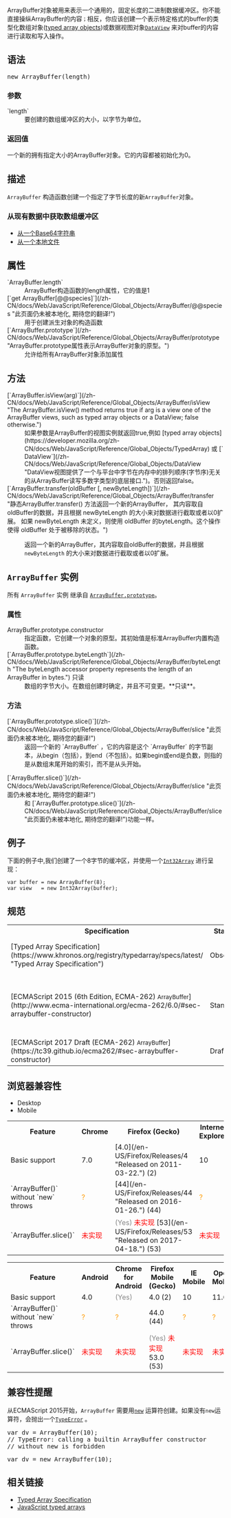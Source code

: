 <div>

ArrayBuffer对象被用来表示一个通用的，固定长度的二进制数据缓冲区。你不能直接操纵ArrayBuffer的内容`；`相反，你应该创建一个表示特定格式的buffer的类型化数组对象([typed array objects](/zh-CN/docs/Web/JavaScript/Reference/Global_Objects/TypedArray))或数据视图对象[`DataView`](/zh-CN/docs/Web/JavaScript/Reference/Global_Objects/DataView "DataView视图提供了一个与平台中字节在内存中的排列顺序(字节序)无关的从ArrayBuffer读写多数字类型的底层接口.") 来对buffer的内容进行读取和写入操作。

</div>

## 语法

<pre class="syntaxbox">new ArrayBuffer(length)
</pre>

### 参数

<dl>

<dt>`length`</dt>

<dd>要创建的数组缓冲区的大小，以字节为单位。</dd>

</dl>

### 返回值

一个新的拥有指定大小的ArrayBuffer对象。它的内容都被初始化为0。

## 描述

`ArrayBuffer` 构造函数创建一个指定了字节长度的新`ArrayBuffer`对象。

### 从现有数据中获取数组缓冲区

*   [从一个Base64字符串](https://developer.mozilla.org/zh-CN/docs/Web/API/WindowBase64/Base64_encoding_and_decoding#Appendix.3A_Decode_a_Base64_string_to_Uint8Array_or_ArrayBuffer)
*   [从一个本地文件](https://developer.mozilla.org/zh-CN/docs/Web/API/FileReader#readAsArrayBuffer())

## 属性

<dl>

<dt>`ArrayBuffer.length`</dt>

<dd>ArrayBuffer构造函数的length属性，它的值是1</dd>

<dt>[`get ArrayBuffer[@@species]`](/zh-CN/docs/Web/JavaScript/Reference/Global_Objects/ArrayBuffer/@@species "此页面仍未被本地化, 期待您的翻译!")</dt>

<dd>用于创建派生对象的构造函数</dd>

<dt>[`ArrayBuffer.prototype`](/zh-CN/docs/Web/JavaScript/Reference/Global_Objects/ArrayBuffer/prototype "ArrayBuffer.prototype属性表示ArrayBuffer对象的原型。")</dt>

<dd>允许给所有ArrayBuffer对象添加属性</dd>

</dl>

## 方法

<dl>

<dt>[`ArrayBuffer.isView(arg)`](/zh-CN/docs/Web/JavaScript/Reference/Global_Objects/ArrayBuffer/isView "The ArrayBuffer.isView() method returns true if arg is a view one of the ArrayBuffer views, such as typed array objects or a DataView; false otherwise.")</dt>

<dd>如果参数是ArrayBuffer的视图实例就返回true,例如 [typed array objects](https://developer.mozilla.org/zh-CN/docs/Web/JavaScript/Reference/Global_Objects/TypedArray) 或 [`DataView`](/zh-CN/docs/Web/JavaScript/Reference/Global_Objects/DataView "DataView视图提供了一个与平台中字节在内存中的排列顺序(字节序)无关的从ArrayBuffer读写多数字类型的底层接口.")。否则返回false。</dd>

<dt>[`ArrayBuffer.transfer(oldBuffer [, newByteLength])`](/zh-CN/docs/Web/JavaScript/Reference/Global_Objects/ArrayBuffer/transfer "静态ArrayBuffer.transfer() 方法返回一个新的ArrayBuffer， 其内容取自oldBuffer的数据，并且根据 newByteLength 的大小来对数据进行截取或者以0扩展。 如果 newByteLength 未定义，则使用 oldBuffer 的byteLength。这个操作使得 oldBuffer 处于被移除的状态。")<span title="这是一个实验性的 API，请尽量不要在生产环境中使用它。"></span></dt>

<dd>

返回一个新的ArrayBuffer，其内容取自oldBuffer的数据，并且根据 `newByteLength` 的大小来对数据进行截取或者以0扩展。

</dd>

</dl>

## `ArrayBuffer` 实例

所有 `ArrayBuffer` 实例 继承自 [`ArrayBuffer.prototype`](/zh-CN/docs/Web/JavaScript/Reference/Global_Objects/ArrayBuffer/prototype "ArrayBuffer.prototype属性表示ArrayBuffer对象的原型。")。

### 属性

<dl>

<dt>ArrayBuffer.prototype.constructor</dt>

<dd>指定函数，它创建一个对象的原型。其初始值是标准ArrayBuffer内置构造函数。</dd>

<dt>[`ArrayBuffer.prototype.byteLength`](/zh-CN/docs/Web/JavaScript/Reference/Global_Objects/ArrayBuffer/byteLength "The byteLength accessor property represents the length of an ArrayBuffer in bytes.") <span title="该属性的值无法更改" class="inlineIndicator readOnly readOnlyInline">只读</span></dt>

<dd>数组的字节大小。在数组创建时确定，并且不可变更。**只读**。</dd>

</dl>

### 方法

<dl>

<dt>[`ArrayBuffer.prototype.slice()`](/zh-CN/docs/Web/JavaScript/Reference/Global_Objects/ArrayBuffer/slice "此页面仍未被本地化, 期待您的翻译!")</dt>

<dd>返回一个新的 `ArrayBuffer` ，它的内容是这个 `ArrayBuffer` 的字节副本，从begin（包括），到end（不包括）。如果begin或end是负数，则指的是从数组末尾开始的索引，而不是从头开始。</dd>

</dl>

<dl>

<dt>[`ArrayBuffer.slice()`](/zh-CN/docs/Web/JavaScript/Reference/Global_Objects/ArrayBuffer/slice "此页面仍未被本地化, 期待您的翻译!")<span title="This API has not been standardized."></span></dt>

<dd>和 [`ArrayBuffer.prototype.slice()`](/zh-CN/docs/Web/JavaScript/Reference/Global_Objects/ArrayBuffer/slice "此页面仍未被本地化, 期待您的翻译!")功能一样。</dd>

</dl>

## 例子

下面的例子中,我们创建了一个8字节的缓冲区，并使用一个[`Int32Array`](/zh-CN/docs/Web/JavaScript/Reference/Global_Objects/Int32Array "The Int32Array typed array represents an array of twos-complement 32-bit signed integers in the platform byte order. If control over byte order is needed, use DataView instead. The contents are initialized to 0\. Once established, you can reference elements in the array using the object's methods, or using standard array index syntax (that is, using bracket notation).") 进行呈现：

    var buffer = new ArrayBuffer(8);
    var view   = new Int32Array(buffer);

## 规范

<table class="standard-table">

<tbody>

<tr>

<th scope="col">Specification</th>

<th scope="col">Status</th>

<th scope="col">Comment</th>

</tr>

<tr>

<td>[Typed Array Specification](https://www.khronos.org/registry/typedarray/specs/latest/ "Typed Array Specification")</td>

<td><span class="spec-Obsolete">Obsolete</span></td>

<td>Superseded by ECMAScript 6.</td>

</tr>

<tr>

<td>[ECMAScript 2015 (6th Edition, ECMA-262)  
<small lang="zh-CN">ArrayBuffer</small>](http://www.ecma-international.org/ecma-262/6.0/#sec-arraybuffer-constructor)</td>

<td><span class="spec-Standard">Standard</span></td>

<td>Initial definition in an ECMA standard. Specified that `new` is required.</td>

</tr>

<tr>

<td>[ECMAScript 2017 Draft (ECMA-262)  
<small lang="zh-CN">ArrayBuffer</small>](https://tc39.github.io/ecma262/#sec-arraybuffer-constructor)</td>

<td><span class="spec-Draft">Draft</span></td>

<td> </td>

</tr>

</tbody>

</table>

## 浏览器兼容性

<div class="htab"><a id="AutoCompatibilityTable" name="AutoCompatibilityTable"></a>

*   <a>Desktop</a>
*   <a>Mobile</a>

</div>

<div id="compat-desktop">

<table class="compat-table">

<tbody>

<tr>

<th>Feature</th>

<th>Chrome</th>

<th>Firefox (Gecko)</th>

<th>Internet Explorer</th>

<th>Opera</th>

<th>Safari</th>

</tr>

<tr>

<td>Basic support</td>

<td>7.0</td>

<td>[4.0](/en-US/Firefox/Releases/4 "Released on 2011-03-22.") (2)</td>

<td>10</td>

<td>11.6</td>

<td>5.1</td>

</tr>

<tr>

<td>`ArrayBuffer()` without `new` throws</td>

<td><span title="Compatibility unknown; please update this." style="color: rgb(255, 153, 0);">?</span></td>

<td>[44](/en-US/Firefox/Releases/44 "Released on 2016-01-26.") (44)</td>

<td><span title="Compatibility unknown; please update this." style="color: rgb(255, 153, 0);">?</span></td>

<td><span title="Compatibility unknown; please update this." style="color: rgb(255, 153, 0);">?</span></td>

<td><span title="Compatibility unknown; please update this." style="color: rgb(255, 153, 0);">?</span></td>

</tr>

<tr>

<td>`ArrayBuffer.slice()`<span title="This API has not been standardized."></span></td>

<td><span style="color: #f00;">未实现</span></td>

<td><span title="Please update this with the earliest version of support." style="color: #888;">(Yes)</span>  
<span style="color: #f00;">未实现</span> [53](/en-US/Firefox/Releases/53 "Released on 2017-04-18.") (53)</td>

<td><span style="color: #f00;">未实现</span></td>

<td><span style="color: #f00;">未实现</span></td>

<td><span title="Compatibility unknown; please update this." style="color: rgb(255, 153, 0);">?</span></td>

</tr>

</tbody>

</table>

</div>

<div id="compat-mobile">

<table class="compat-table">

<tbody>

<tr>

<th>Feature</th>

<th>Android</th>

<th>Chrome for Android</th>

<th>Firefox Mobile (Gecko)</th>

<th>IE Mobile</th>

<th>Opera Mobile</th>

<th>Safari Mobile</th>

</tr>

<tr>

<td>Basic support</td>

<td>4.0</td>

<td><span title="Please update this with the earliest version of support." style="color: #888;">(Yes)</span></td>

<td>4.0 (2)</td>

<td>10</td>

<td>11.6</td>

<td>4.2</td>

</tr>

<tr>

<td>`ArrayBuffer()` without `new` throws</td>

<td><span title="Compatibility unknown; please update this." style="color: rgb(255, 153, 0);">?</span></td>

<td><span title="Compatibility unknown; please update this." style="color: rgb(255, 153, 0);">?</span></td>

<td>44.0 (44)</td>

<td><span title="Compatibility unknown; please update this." style="color: rgb(255, 153, 0);">?</span></td>

<td><span title="Compatibility unknown; please update this." style="color: rgb(255, 153, 0);">?</span></td>

<td><span title="Compatibility unknown; please update this." style="color: rgb(255, 153, 0);">?</span></td>

</tr>

<tr>

<td>`ArrayBuffer.slice()`<span title="This API has not been standardized."></span></td>

<td><span style="color: #f00;">未实现</span></td>

<td><span style="color: #f00;">未实现</span></td>

<td><span title="Please update this with the earliest version of support." style="color: #888;">(Yes)</span>  
<span style="color: #f00;">未实现</span> 53.0 (53)</td>

<td><span style="color: #f00;">未实现</span></td>

<td><span style="color: #f00;">未实现</span></td>

<td><span title="Compatibility unknown; please update this." style="color: rgb(255, 153, 0);">?</span></td>

</tr>

</tbody>

</table>

</div>

## 兼容性提醒

从ECMAScript 2015开始，`ArrayBuffer` 需要用[`new`](/zh-CN/docs/Web/JavaScript/Reference/Operators/new "new运算符的作用是创建一个对象实例。这个对象可以是用户自定义的，也可以是一些系统自带的带构造函数的对象。") 运算符创建。如果没有`new`运算符，会抛出一个[`TypeError`](/zh-CN/docs/Web/JavaScript/Reference/Global_Objects/TypeError "TypeError（类型错误） 对象用来表示值的类型非预期类型时发生的错误。") 。

<pre class="brush: js example-bad">var dv = ArrayBuffer(10);
// TypeError: calling a builtin ArrayBuffer constructor 
// without new is forbidden</pre>

<pre class="brush: js example-good">var dv = new ArrayBuffer(10);</pre>

## 相关链接

*   [Typed Array Specification](http://www.khronos.org/registry/typedarray/specs/latest/ "https://cvs.khronos.org/svn/repos/registry/trunk/public/webgl/doc/spec/TypedArray-spec.html")
*   [JavaScript typed arrays](zh-CN/docs/Web/JavaScript/Typed_arrays "zh-CN/JavaScript typed arrays")